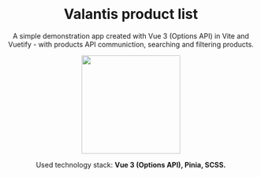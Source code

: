 <div style="margin-top:0; padding-top:0" align="center">
<h1 style="margin-top:0">Valantis product list</h1>
<p>A simple demonstration app created with Vue 3 (Options API) in Vite and Vuetify - with products API communiction, searching and filtering products.</p>
  
<img src="./src/img/valantis-poster.webp" width="200"/>



<p>Used technology stack: <b>Vue 3 (Options API), Pinia, SCSS.</b></p>
